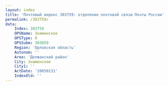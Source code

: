 ```yaml
---
layout: index
title: 'Почтовый индекс 303759: отделение почтовой связи Почты России'
permalink: /303759/
data:
    Index: 303759
    OPSName: Знаменское
    OPSType: О
    OPSSubm: 303859
    Region: 'Орловская область'
    Autonom: ''
    Area: 'Должанский район'
    City: Знаменское
    City1: ''
    ActDate: '20050131'
    IndexOld: ''
---
```

